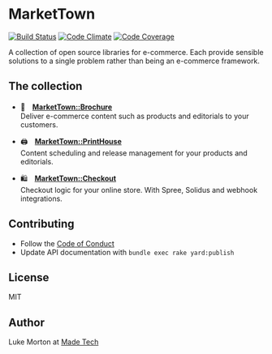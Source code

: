 # MarketTown

[![Build Status](https://travis-ci.org/madetech/market_town.svg?branch=master)](https://travis-ci.org/madetech/market_town)
[![Code Climate](https://codeclimate.com/github/madetech/market_town/badges/gpa.svg)](https://codeclimate.com/github/madetech/market_town)
[![Code Coverage](https://img.shields.io/codecov/c/github/madetech/market_town.svg)](https://codecov.io/gh/madetech/market_town)

A collection of open source libraries for e-commerce. Each provide sensible
solutions to a single problem rather than being an e-commerce framework.

## The collection

 - 📘　[**MarketTown::Brochure**](https://github.com/madetech/market_town/tree/master/brochure)<br />
   Deliver e-commerce content such as products and editorials to your customers.

 - 🖨　[**MarketTown::PrintHouse**](https://github.com/madetech/market_town/tree/master/print_house)<br />
   Content scheduling and release management for your products and editorials.

 - 🛍　[**MarketTown::Checkout**](https://github.com/madetech/market_town/tree/master/checkout)<br />
   Checkout logic for your online store. With Spree, Solidus and webhook integrations.

## Contributing

 - Follow the [Code of Conduct](https://github.com/madetech/market_town/blob/master/CODE_OF_CONDUCT.md)
 - Update API documentation with `bundle exec rake yard:publish`

## License

MIT

## Author

Luke Morton at [Made Tech](https://madetech.com)
